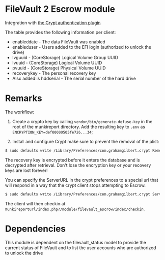 # FileVault 2 Escrow module

Integration with [the Crypt authentication plugin](https://github.com/grahamgilbert/crypt)

The table provides the following information per client:

+ enableddate - The data FileVault was enabled
+ enableduser - Users added to the EFI login (authorized to unlock the drive)
+ lvguuid - (CoreStorage) Logical Volume Group UUID
+ lvuuid - (CoreStorage) Logical Volume UUID
+ pvuuid - (CoreStorage) Physical Volume UUID
+ recoverykey -  The personal recovery key
+ Also added is hddserial - The serial number of the hard drive

# Remarks

The workflow:

1. Create a crypto key by calling `vendor/bin/generate-defuse-key` in the root of the munkireport directory. Add the resulting key to `.env` as `ENCRYPTION_KEY=def00000505fe726...34`;

2. Install and configure Crypt make sure to prevent the removal of the plist:
``` bash
$ sudo defaults write /Library/Preferences/com.grahamgilbert.crypt RemovePlist -bool FALSE
```

The recovery key is encrypted before it enters the database and is decrypted after retrieval. Don't lose the encryption key or your recovery keys are lost forever!


You can specify the ServerURL in the crypt preferences to a special url that will respond in a way that the crypt client stops attempting to Escrow.

```bash
$ sudo defaults write /Library/Preferences/com.grahamgilbert.crypt ServerURL "http://munkireportURL/index.php?/module/filevault_escrow/index/"
```
The client will then checkin at `munkireporturl/index.php?/module/filevault_escrow/index/checkin`.

# Dependencies

This module is dependent on the filevault_status model to provide the current status of FileVault and to list the user accounts who are authorized to unlock the drive

